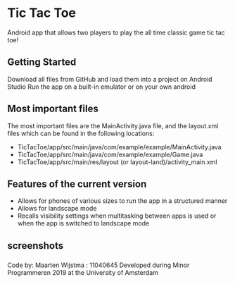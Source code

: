# Tic Tac Toe

Android app that allows two players to play the all time classic game tic tac toe!

## Getting Started

Download all files from GitHub and load them into a project on Android Studio
Run the app on a built-in emulator or on your own android

## Most important files

The most important files are the MainActivity.java file, and the layout.xml files which can be found in the following locations:
- TicTacToe/app/src/main/java/com/example/example/MainActivity.java
- TicTacToe/app/src/main/java/com/example/example/Game.java
- TicTacToe/app/src/main/res/layout (or layout-land)/activity_main.xml

## Features of the current version

- Allows for phones of various sizes to run the app in a structured manner
- Allows for landscape mode
- Recalls visibility settings when multitasking between apps is used or when the app is switched to landscape mode

## screenshots


###
Code by: Maarten Wijstma : 11040645
Developed during Minor Programmeren 2019 at the University of Amsterdam
